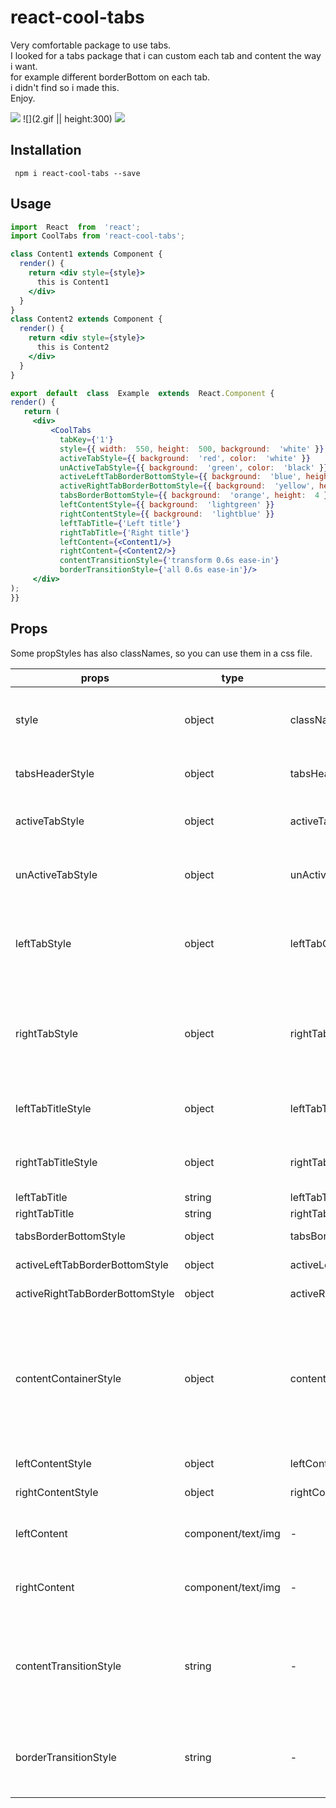 # react-cool-tabs

Very comfortable package to use tabs.<br />
I looked for a tabs package that i can custom each tab and content the way i want.<br />
for example different borderBottom on each tab.<br />
i didn't find so i made this.<br />
Enjoy.<br />

![](1.gif)
![](2.gif || height:300)
![](3.gif)

## Installation

     npm i react-cool-tabs --save

## Usage

```jsx
import  React  from  'react';
import CoolTabs from 'react-cool-tabs';

class Content1 extends Component {
  render() {
    return <div style={style}>
      this is Content1
    </div>
  }
}
class Content2 extends Component {
  render() {
    return <div style={style}>
      this is Content2
    </div>
  }
}

export  default  class  Example  extends  React.Component {
render() {
   return (
     <div>
	     <CoolTabs
	       tabKey={'1'}
	       style={{ width:  550, height:  500, background:  'white' }}
	       activeTabStyle={{ background:  'red', color:  'white' }}
	       unActiveTabStyle={{ background:  'green', color:  'black' }}
	       activeLeftTabBorderBottomStyle={{ background:  'blue', height:  4 }}
	       activeRightTabBorderBottomStyle={{ background:  'yellow', height:  4 }}
	       tabsBorderBottomStyle={{ background:  'orange', height:  4 }}
	       leftContentStyle={{ background:  'lightgreen' }}
	       rightContentStyle={{ background:  'lightblue' }}
	       leftTabTitle={'Left title'}
	       rightTabTitle={'Right title'}
	       leftContent={<Content1/>}
	       rightContent={<Content2/>}
	       contentTransitionStyle={'transform 0.6s ease-in'}
	       borderTransitionStyle={'all 0.6s ease-in'}/>
     </div>
);
}}
```

## Props

Some propStyles has also classNames, so you can use them in a css file.
 
|props| type | classNames | Description|
|-----|--|--|--|
|style|object|className|The style of the Container. <br />the default is width: 400, height: 400|
|tabsHeaderStyle|object|tabsHeaderClassName|The style of the tabs part default here is height: 40|
|activeTabStyle|object|activeTabClassName|The active tab style, u can also give style to the title font|
unActiveTabStyle|object|unActiveClassName| The Unactive tab style, u can also give style to the title font
leftTabStyle|object|leftTabClassName| The left tab style only if you want different style for each tab.<br /> **<small>activeTabStyle and unActiveTabStyle is stronger than this!</small>**| 
rightTabStyle|object|rightTabClassName| The right tab style only if you want different style for each tab.<br /> **<small>activeTabStyle and unActiveTabStyle is stronger than this!</small>**| 
leftTabTitleStyle|object|leftTabTitleClassName|The left title style if you want to give each title different style
rightTabTitleStyle|object|rightTabTitleClassName|The right title style if you want to give each title different style
leftTabTitle|string|leftTabTitle|Left title name
rightTabTitle|string|rightTabTitle|Right title name
tabsBorderBottomStyle|object|tabsBorderBottomClassName|the border under the tabs|
activeLeftTabBorderBottomStyle|object|activeLeftTabBorderBottomClassName|border under the **left** tab if active|
activeRightTabBorderBottomStyle|object|activeRightTabBorderBottomClassName|border under the **right** tab if active|
contentContainerStyle|object|contentContainerClassName| Recommended just if you want to make the backgroundColor a gradient on both tabs **content** , else you can use leftContentStyle, and rightContentStyle
leftContentStyle|object|leftContentClassName|The left content style|
rightContentStyle|object|rightContentClassName|the right content style|
leftContent|component/text/img|-|The content you want to have when you on the left tab|
rightContent|component/text/img|-|The content you want to have when you on the right tab|
contentTransitionStyle|string|-|the speed and type of transition.<br />**example:** 'transform 0.6s ease-in' <br />**has to start with the word 'transition'!**|
borderTransitionStyle|string|-|The border transition style.<br /> **example:**  'all 0.6s ease'<br />**has to start with the word 'all'!**|
